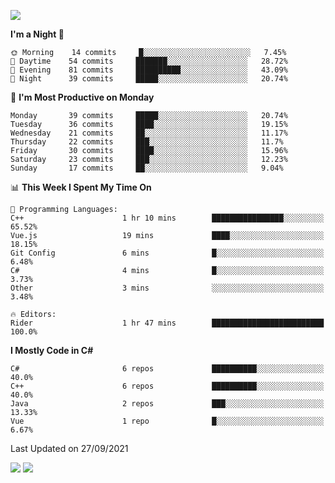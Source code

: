 ![](https://komarev.com/ghpvc/?username=lilpidgey&color=red)
<!--START_SECTION:waka-->
**I'm a Night 🦉** 

```text
🌞 Morning    14 commits     █░░░░░░░░░░░░░░░░░░░░░░░░   7.45% 
🌆 Daytime    54 commits     ███████░░░░░░░░░░░░░░░░░░   28.72% 
🌃 Evening    81 commits     ██████████░░░░░░░░░░░░░░░   43.09% 
🌙 Night      39 commits     █████░░░░░░░░░░░░░░░░░░░░   20.74%

```
📅 **I'm Most Productive on Monday** 

```text
Monday       39 commits     █████░░░░░░░░░░░░░░░░░░░░   20.74% 
Tuesday      36 commits     ████░░░░░░░░░░░░░░░░░░░░░   19.15% 
Wednesday    21 commits     ██░░░░░░░░░░░░░░░░░░░░░░░   11.17% 
Thursday     22 commits     ███░░░░░░░░░░░░░░░░░░░░░░   11.7% 
Friday       30 commits     ████░░░░░░░░░░░░░░░░░░░░░   15.96% 
Saturday     23 commits     ███░░░░░░░░░░░░░░░░░░░░░░   12.23% 
Sunday       17 commits     ██░░░░░░░░░░░░░░░░░░░░░░░   9.04%

```


📊 **This Week I Spent My Time On** 

```text
💬 Programming Languages: 
C++                      1 hr 10 mins        ████████████████░░░░░░░░░   65.52% 
Vue.js                   19 mins             ████░░░░░░░░░░░░░░░░░░░░░   18.15% 
Git Config               6 mins              █░░░░░░░░░░░░░░░░░░░░░░░░   6.48% 
C#                       4 mins              █░░░░░░░░░░░░░░░░░░░░░░░░   3.73% 
Other                    3 mins              ░░░░░░░░░░░░░░░░░░░░░░░░░   3.48%

🔥 Editors: 
Rider                    1 hr 47 mins        █████████████████████████   100.0%

```

**I Mostly Code in C#** 

```text
C#                       6 repos             ██████████░░░░░░░░░░░░░░░   40.0% 
C++                      6 repos             ██████████░░░░░░░░░░░░░░░   40.0% 
Java                     2 repos             ███░░░░░░░░░░░░░░░░░░░░░░   13.33% 
Vue                      1 repo              █░░░░░░░░░░░░░░░░░░░░░░░░   6.67%

```



 Last Updated on 27/09/2021
<!--END_SECTION:waka-->
![](https://hit.yhype.me/github/profile?user_id=42968544)
![](https://komarev.com/ghpvc/?lilpidgey)
